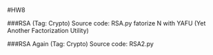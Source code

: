#HW8

###RSA (Tag: Crypto)
Source code: RSA.py
fatorize N with YAFU (Yet Another Factorization Utility)

###RSA Again (Tag: Crypto)
Source code: RSA2.py
